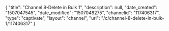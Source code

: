 {
    "title": "Channel 8-Delete in Bulk 1",
    "description": null,
    "date_created": "1507047545",
    "date_modified": "1507048275",
    "channelid": "117406317",
    "type": "captivate",
    "layout": "channel",
    "url": "\/c\/channel-8-delete-in-bulk-1\/117406317"
}